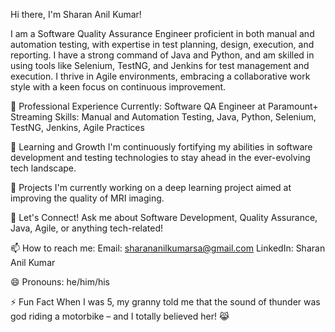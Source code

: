 Hi there, I'm Sharan Anil Kumar!

I am a Software Quality Assurance Engineer proficient in both manual and automation testing, with expertise in test planning, design, execution, and reporting. I have a strong command of Java and Python, and am skilled in using tools like Selenium, TestNG, and Jenkins for test management and execution. I thrive in Agile environments, embracing a collaborative work style with a keen focus on continuous improvement.

🚀 Professional Experience
Currently: Software QA Engineer at Paramount+ Streaming
Skills: Manual and Automation Testing, Java, Python, Selenium, TestNG, Jenkins, Agile Practices

🌱 Learning and Growth
I'm continuously fortifying my abilities in software development and testing technologies to stay ahead in the ever-evolving tech landscape.

🔭 Projects
I'm currently working on a deep learning project aimed at improving the quality of MRI imaging.

💬 Let's Connect!
Ask me about Software Development, Quality Assurance, Java, Agile, or anything tech-related!

📫 How to reach me:
Email: sharananilkumarsa@gmail.com
LinkedIn: Sharan Anil Kumar

😄 Pronouns: he/him/his

⚡ Fun Fact
When I was 5, my granny told me that the sound of thunder was god riding a motorbike – and I totally believed her! 😹

